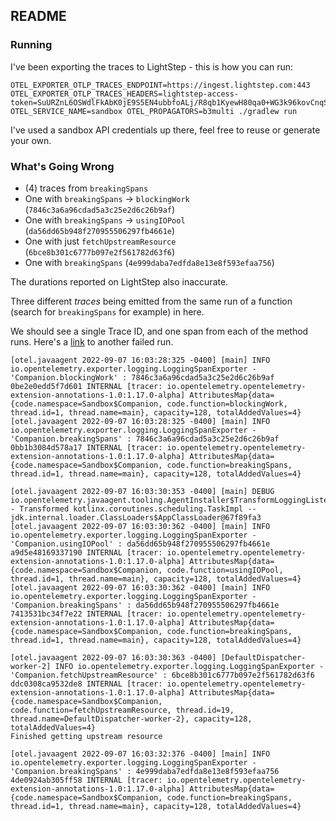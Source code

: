 ## README

### Running

I've been exporting the traces to LightStep - this is how you can run:

```
OTEL_EXPORTER_OTLP_TRACES_ENDPOINT=https://ingest.lightstep.com:443 OTEL_EXPORTER_OTLP_TRACES_HEADERS=lightstep-access-token=SuURZnL6OSWdlFkAbK0jE9S5EN4ubbfoALj/R8qb1KyewH80qa0+WG3k96kovCnqS5ashDjrDKfZ8Yf2Ft5BHLRxo+7wDAfZ4Yl2DGfd OTEL_SERVICE_NAME=sandbox OTEL_PROPAGATORS=b3multi ./gradlew run
```

I've used a sandbox API credentials up there, feel free to reuse or generate your own.

### What's Going Wrong

* (4) traces from `breakingSpans`
* One with `breakingSpans` -> `blockingWork` (`7846c3a6a96cdad5a3c25e2d6c26b9af`)
* One with `breakingSpans` -> `usingIOPool` (`da56dd65b948f270955506297fb4661e`)
* One with just `fetchUpstreamResource` (`6bce8b301c6777b097e2f561782d63f6`)
* One with `breakingSpans` (`4e999daba7edfda8e13e8f593efaa756`)

The durations reported on LightStep also inaccurate.

Three different _traces_ being emitted from the same run of a function (search for `breakingSpans` for example) in here.

We should see a single Trace ID, and one span from each of the method runs. Here's a [link](https://github.com/open-telemetry/opentelemetry-java-instrumentation/issues/6502) to another failed run.

```
[otel.javaagent 2022-09-07 16:03:28:325 -0400] [main] INFO io.opentelemetry.exporter.logging.LoggingSpanExporter - 'Companion.blockingWork' : 7846c3a6a96cdad5a3c25e2d6c26b9af 0be2e0edd5f7d601 INTERNAL [tracer: io.opentelemetry.opentelemetry-extension-annotations-1.0:1.17.0-alpha] AttributesMap{data={code.namespace=Sandbox$Companion, code.function=blockingWork, thread.id=1, thread.name=main}, capacity=128, totalAddedValues=4}
[otel.javaagent 2022-09-07 16:03:28:325 -0400] [main] INFO io.opentelemetry.exporter.logging.LoggingSpanExporter - 'Companion.breakingSpans' : 7846c3a6a96cdad5a3c25e2d6c26b9af 0bb1b3084d578a17 INTERNAL [tracer: io.opentelemetry.opentelemetry-extension-annotations-1.0:1.17.0-alpha] AttributesMap{data={code.namespace=Sandbox$Companion, code.function=breakingSpans, thread.id=1, thread.name=main}, capacity=128, totalAddedValues=4}

[otel.javaagent 2022-09-07 16:03:30:353 -0400] [main] DEBUG io.opentelemetry.javaagent.tooling.AgentInstaller$TransformLoggingListener - Transformed kotlinx.coroutines.scheduling.TaskImpl -- jdk.internal.loader.ClassLoaders$AppClassLoader@67f89fa3
[otel.javaagent 2022-09-07 16:03:30:362 -0400] [main] INFO io.opentelemetry.exporter.logging.LoggingSpanExporter - 'Companion.usingIOPool' : da56dd65b948f270955506297fb4661e a9d5e48169337190 INTERNAL [tracer: io.opentelemetry.opentelemetry-extension-annotations-1.0:1.17.0-alpha] AttributesMap{data={code.namespace=Sandbox$Companion, code.function=usingIOPool, thread.id=1, thread.name=main}, capacity=128, totalAddedValues=4}
[otel.javaagent 2022-09-07 16:03:30:362 -0400] [main] INFO io.opentelemetry.exporter.logging.LoggingSpanExporter - 'Companion.breakingSpans' : da56dd65b948f270955506297fb4661e 7413531bc34f7e22 INTERNAL [tracer: io.opentelemetry.opentelemetry-extension-annotations-1.0:1.17.0-alpha] AttributesMap{data={code.namespace=Sandbox$Companion, code.function=breakingSpans, thread.id=1, thread.name=main}, capacity=128, totalAddedValues=4}

[otel.javaagent 2022-09-07 16:03:30:363 -0400] [DefaultDispatcher-worker-2] INFO io.opentelemetry.exporter.logging.LoggingSpanExporter - 'Companion.fetchUpstreamResource' : 6bce8b301c6777b097e2f561782d63f6 ddc0308ca9532de8 INTERNAL [tracer: io.opentelemetry.opentelemetry-extension-annotations-1.0:1.17.0-alpha] AttributesMap{data={code.namespace=Sandbox$Companion, code.function=fetchUpstreamResource, thread.id=19, thread.name=DefaultDispatcher-worker-2}, capacity=128, totalAddedValues=4}
Finished getting upstream resource

[otel.javaagent 2022-09-07 16:03:32:376 -0400] [main] INFO io.opentelemetry.exporter.logging.LoggingSpanExporter - 'Companion.breakingSpans' : 4e999daba7edfda8e13e8f593efaa756 4de0924ab305ff58 INTERNAL [tracer: io.opentelemetry.opentelemetry-extension-annotations-1.0:1.17.0-alpha] AttributesMap{data={code.namespace=Sandbox$Companion, code.function=breakingSpans, thread.id=1, thread.name=main}, capacity=128, totalAddedValues=4}
```
